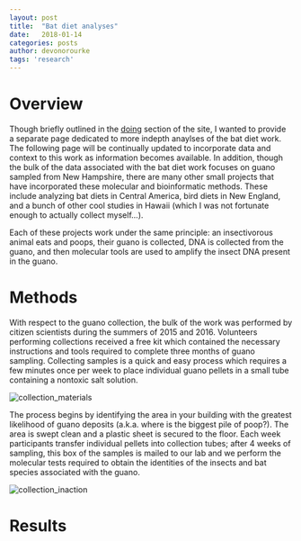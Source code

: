 ```yaml
---
layout: post
title:  "Bat diet analyses"
date:   2018-01-14
categories: posts
author: devonorourke
tags: 'research'
---
```


# Overview

Though briefly outlined in the [doing](http://www.outermostlab.com/doing/) section of the site, I wanted to provide a separate page dedicated to more indepth anaylses of the bat diet work. The following page will be continually updated to incorporate data and context to this work as information becomes available. In addition, though the bulk of the data associated with the bat diet work focuses on guano sampled from New Hampshire, there are many other small projects that have incorporated these molecular and bioinformatic methods. These include analyzing bat diets in Central America, bird diets in New England, and a bunch of other cool studies in Hawaii (which I was not fortunate enough to actually collect myself...).  

Each of these projects work under the same principle: an insectivorous animal eats and poops, their guano is collected, DNA is collected from the guano, and then molecular tools are used to amplify the insect DNA present in the guano.

# Methods

With respect to the guano collection, the bulk of the work was performed by citizen scientists during the summers of 2015 and 2016. Volunteers performing collections received a free kit which contained the necessary instructions and tools required to complete three months of guano sampling. Collecting samples is a quick and easy process which requires a few minutes once per week to place individual guano pellets in a small tube containing a nontoxic salt solution.  

![collection_materials](https://github.com/devonorourke/devonorourke.github.io/raw/master/img/seq1.gif)  

The process begins by identifying the area in your building with the greatest likelihood of guano deposits (a.k.a. where is the biggest pile of poop?). The area is swept clean and a plastic sheet is secured to the floor. Each week participants transfer individual pellets into collection tubes; after 4 weeks of sampling, this box of the samples is mailed to our lab and we perform the molecular tests required to obtain the identities of the insects and bat species associated with the guano.

![collection_inaction](https://github.com/devonorourke/devonorourke.github.io/raw/master/img/seq4.gif)  

# Results
